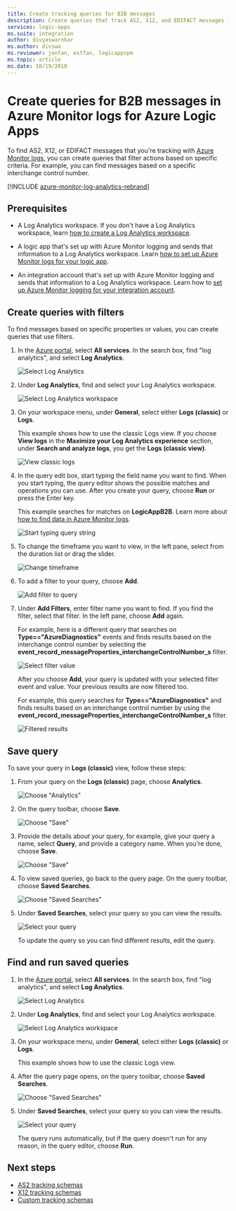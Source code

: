 ```yaml
---
title: Create tracking queries for B2B messages
description: Create queries that track AS2, X12, and EDIFACT messages in Azure Log Analytics for Azure Logic Apps
services: logic-apps
ms.suite: integration
author: divyaswarnkar
ms.author: divswa
ms.reviewer: jonfan, estfan, logicappspm
ms.topic: article
ms.date: 10/19/2018
---
```


# Create queries for B2B messages in Azure Monitor logs for Azure Logic Apps

To find AS2, X12, or EDIFACT messages that you're tracking with [Azure Monitor logs](../log-analytics/log-analytics-overview.md), you can create queries that filter actions based on specific criteria. For example, you can find messages based on a specific interchange control number.

[!INCLUDE [azure-monitor-log-analytics-rebrand](../../includes/azure-monitor-log-analytics-rebrand.md)]

## Prerequisites

* A Log Analytics workspace. If you don't have a Log Analytics workspace, learn [how to create a Log Analytics workspace](../azure-monitor/learn/quick-create-workspace.md).

* A logic app that's set up with Azure Monitor logging and sends that information to a Log Analytics workspace. Learn [how to set up Azure Monitor logs for your logic app](../logic-apps/logic-apps-monitor-your-logic-apps.md).

* An integration account that's set up with Azure Monitor logging and sends that information to a Log Analytics workspace. Learn how to [set up Azure Monitor logging for your integration account](../logic-apps/logic-apps-monitor-b2b-messages.md).

## Create queries with filters

To find messages based on specific properties or values, you can create queries that use filters. 

1. In the [Azure portal](https://portal.azure.com), select **All services**. In the search box, find "log analytics", and select **Log Analytics**.

   ![Select Log Analytics](./media/logic-apps-create-b2b-monitoring-tracking-queries/find-log-analytics.png)

1. Under **Log Analytics**, find and select your Log Analytics workspace. 

   ![Select Log Analytics workspace](./media/logic-apps-create-b2b-monitoring-tracking-queries/select-log-analytics-workspace.png)

1. On your workspace menu, under **General**, 
select either **Logs (classic)** or **Logs**. 

   This example shows how to use the classic Logs view. 
   If you choose **View logs** in the 
   **Maximize your Log Analytics experience** section, 
   under **Search and analyze logs**, 
   you get the **Logs (classic view)**. 

   ![View classic logs](./media/logic-apps-create-b2b-monitoring-tracking-queries/view-classic-logs.png)

1. In the query edit box, start typing the field name you want to find. 
When you start typing, the query editor shows the possible matches 
and operations you can use. After you create your query, choose **Run** 
or press the Enter key.

   This example searches for matches on **LogicAppB2B**. 
   Learn more about [how to find data in Azure Monitor logs](../log-analytics/log-analytics-log-searches.md).

   ![Start typing query string](./media/logic-apps-create-b2b-monitoring-tracking-queries/create-query.png)

1. To change the timeframe you want to view, in the left pane, 
select from the duration list or drag the slider. 

   ![Change timeframe](./media/logic-apps-create-b2b-monitoring-tracking-queries/change-timeframe.png)

1. To add a filter to your query, choose **Add**. 

   ![Add filter to query](./media/logic-apps-create-b2b-monitoring-tracking-queries/add-filter.png)

1. Under **Add Filters**, enter filter name you want to find. 
If you find the filter, select that filter. In the left pane, 
choose **Add** again.

   For example, here is a different query that searches on 
   **Type=="AzureDiagnostics"** events and finds results 
   based on the interchange control number by selecting the 
   **event_record_messageProperties_interchangeControlNumber_s** filter.

   ![Select filter value](./media/logic-apps-create-b2b-monitoring-tracking-queries/filter-example.png)

   After you choose **Add**, your query is updated with 
   your selected filter event and value. 
   Your previous results are now filtered too. 

   For example, this query searches for **Type=="AzureDiagnostics"** 
   and finds results based on an interchange control number by using the 
   **event_record_messageProperties_interchangeControlNumber_s** filter.

   ![Filtered results](./media/logic-apps-create-b2b-monitoring-tracking-queries/filtered-results.png)

<a name="save-oms-query"></a>

## Save query

To save your query in **Logs (classic)** view, follow these steps:

1. From your query on the **Logs (classic)** page, choose **Analytics**. 

   ![Choose "Analytics"](./media/logic-apps-create-b2b-monitoring-tracking-queries/choose-analytics.png)

1. On the query toolbar, choose **Save**.

   ![Choose "Save"](./media/logic-apps-create-b2b-monitoring-tracking-queries/save-query.png)

1. Provide the details about your query, 
for example, give your query a name, select **Query**, 
and provide a category name. When you're done, choose **Save**.

   ![Choose "Save"](./media/logic-apps-create-b2b-monitoring-tracking-queries/query-details.png)

1. To view saved queries, go back to the query page. 
On the query toolbar, choose **Saved Searches**.

   ![Choose "Saved Searches"](./media/logic-apps-create-b2b-monitoring-tracking-queries/choose-saved-searches.png)

1. Under **Saved Searches**, select your query so you can view the results. 

   ![Select your query](./media/logic-apps-create-b2b-monitoring-tracking-queries/saved-query-results.png)

   To update the query so you can find different results, edit the query.

## Find and run saved queries

1. In the [Azure portal](https://portal.azure.com), 
select **All services**. In the search box, 
find "log analytics", and select **Log Analytics**.

   ![Select Log Analytics](./media/logic-apps-create-b2b-monitoring-tracking-queries/find-log-analytics.png)

1. Under **Log Analytics**, find and 
select your Log Analytics workspace. 

   ![Select Log Analytics workspace](./media/logic-apps-create-b2b-monitoring-tracking-queries/select-log-analytics-workspace.png)

1. On your workspace menu, under **General**, 
select either **Logs (classic)** or **Logs**. 

   This example shows how to use the classic Logs view. 

1. After the query page opens, on the query toolbar, 
choose **Saved Searches**.

   ![Choose "Saved Searches"](./media/logic-apps-create-b2b-monitoring-tracking-queries/choose-saved-searches.png)

1. Under **Saved Searches**, select your query so you can view the results. 

   ![Select your query](./media/logic-apps-create-b2b-monitoring-tracking-queries/saved-query-results.png) 

   The query runs automatically, but if the query doesn't run for any reason,
   in the query editor, choose **Run**.

## Next steps

* [AS2 tracking schemas](../logic-apps/logic-apps-track-integration-account-as2-tracking-schemas.md)
* [X12 tracking schemas](../logic-apps/logic-apps-track-integration-account-x12-tracking-schema.md)
* [Custom tracking schemas](../logic-apps/logic-apps-track-integration-account-custom-tracking-schema.md)